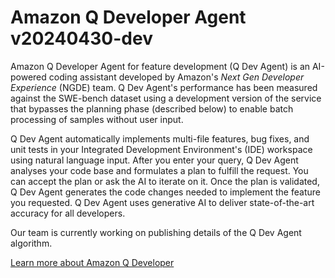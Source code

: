 # Amazon Q Developer Agent v20240430-dev

Amazon Q Developer Agent for feature development (Q Dev Agent) is an AI-powered coding assistant
developed by Amazon's *Next Gen Developer Experience* (NGDE) team. Q Dev Agent's performance has
been measured against the SWE-bench dataset using a development version of the service that bypasses
the planning phase (described below) to enable batch processing of samples without user input.

Q Dev Agent automatically implements multi-file features, bug fixes, and unit tests in your
Integrated Development Environment's (IDE) workspace using natural language input. After you enter
your query, Q Dev Agent analyses your code base and formulates a plan to fulfill the request. You
can accept the plan or ask the AI to iterate on it. Once the plan is validated, Q Dev Agent
generates the code changes needed to implement the feature you requested. Q Dev Agent uses
generative AI to deliver state-of-the-art accuracy for all developers.

Our team is currently working on publishing details of the Q Dev Agent algorithm.

[Learn more about Amazon Q Developer](https://aws.amazon.com/q/developer/)
